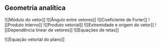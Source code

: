 ## Geometria analítica

![[Módulo do vetor]]
![[Ângulo entre vetores]]
![[Coeficiente de Furier]]
![[Produto interno]]
![[Produto vetorial]]
![[Extremidade e origem do vetor]]
![[Dependência linear de vetores]]
![[Equações de retas]]

![[Equação vetorial do plano]]
